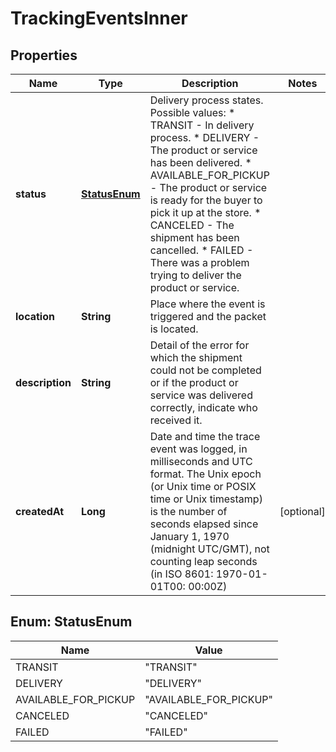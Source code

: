 

# TrackingEventsInner


## Properties

| Name | Type | Description | Notes |
|------------ | ------------- | ------------- | -------------|
|**status** | [**StatusEnum**](#StatusEnum) | Delivery process states.  Possible values: * TRANSIT              - In delivery process. * DELIVERY             - The product or service has been delivered. * AVAILABLE_FOR_PICKUP - The product or service is ready for the buyer to pick it up at the store. * CANCELED             - The shipment has been cancelled. * FAILED               - There was a problem trying to deliver the product or service. |  |
|**location** | **String** | Place where the event is triggered and the packet is located. |  |
|**description** | **String** | Detail of the error for which the shipment could not be completed or if the product or service was delivered correctly, indicate who received it. |  |
|**createdAt** | **Long** | Date and time the trace event was logged, in milliseconds and UTC format.  The Unix epoch (or Unix time or POSIX time or Unix timestamp) is the number of seconds elapsed since January 1, 1970 (midnight UTC/GMT), not counting leap seconds (in ISO 8601: 1970-01-01T00: 00:00Z) |  [optional] |



## Enum: StatusEnum

| Name | Value |
|---- | -----|
| TRANSIT | &quot;TRANSIT&quot; |
| DELIVERY | &quot;DELIVERY&quot; |
| AVAILABLE_FOR_PICKUP | &quot;AVAILABLE_FOR_PICKUP&quot; |
| CANCELED | &quot;CANCELED&quot; |
| FAILED | &quot;FAILED&quot; |



